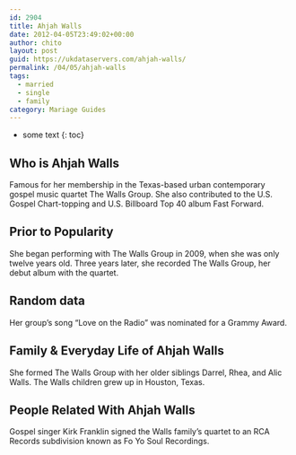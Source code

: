 ```yaml
---
id: 2904
title: Ahjah Walls
date: 2012-04-05T23:49:02+00:00
author: chito
layout: post
guid: https://ukdataservers.com/ahjah-walls/
permalink: /04/05/ahjah-walls  
tags:
  - married
  - single
  - family
category: Mariage Guides
---
```


* some text
{: toc}


## Who is  Ahjah Walls
                  
                  
                  
Famous for her membership in the Texas-based urban contemporary gospel music quartet The Walls Group. She also contributed to the U.S. Gospel Chart-topping and U.S. Billboard Top 40 album Fast Forward.
                  
                
                
                
## Prior to Popularity 
                  
                  
                  
She began performing with The Walls Group in 2009, when she was only twelve years old. Three years later, she recorded The Walls Group, her debut album with the quartet.
                  
                
                
                
## Random data 
                  
                  
                  
Her group&#8217;s song &#8220;Love on the Radio&#8221; was nominated for a Grammy Award.
                  
                
                
                
## Family & Everyday Life of Ahjah Walls
                  
                  
                  
She formed The Walls Group with her older siblings Darrel, Rhea, and Alic Walls. The Walls children grew up in Houston, Texas.
                  
                
                
                
## People Related With  Ahjah Walls
                  
                  
                  
Gospel singer Kirk Franklin signed the Walls family&#8217;s quartet to an RCA Records subdivision known as Fo Yo Soul Recordings.
                  
                
              
            
          
          
          
    
    
  
